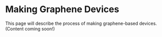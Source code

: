 # Making Graphene Devices

This page will describe the process of making graphene-based devices. (Content coming soon!) 